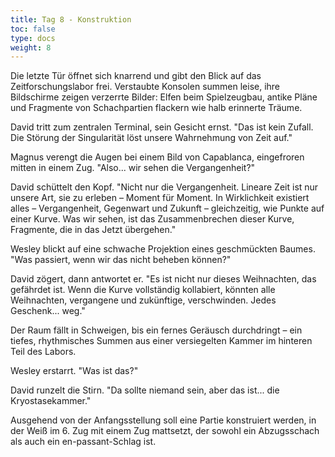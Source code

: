 ```yaml
---
title: Tag 8 - Konstruktion 
toc: false
type: docs
weight: 8
---
```


Die letzte Tür öffnet sich knarrend und gibt den Blick auf das Zeitforschungslabor frei. Verstaubte Konsolen summen leise, ihre Bildschirme zeigen verzerrte Bilder: Elfen beim Spielzeugbau, antike Pläne und Fragmente von Schachpartien flackern wie halb erinnerte Träume.

David tritt zum zentralen Terminal, sein Gesicht ernst. "Das ist kein Zufall. Die Störung der Singularität löst unsere Wahrnehmung von Zeit auf."

Magnus verengt die Augen bei einem Bild von Capablanca, eingefroren mitten in einem Zug. "Also... wir sehen die Vergangenheit?"

David schüttelt den Kopf. "Nicht nur die Vergangenheit. Lineare Zeit ist nur unsere Art, sie zu erleben – Moment für Moment. In Wirklichkeit existiert alles – Vergangenheit, Gegenwart und Zukunft – gleichzeitig, wie Punkte auf einer Kurve. Was wir sehen, ist das Zusammenbrechen dieser Kurve, Fragmente, die in das Jetzt übergehen."

Wesley blickt auf eine schwache Projektion eines geschmückten Baumes. "Was passiert, wenn wir das nicht beheben können?"

David zögert, dann antwortet er. "Es ist nicht nur dieses Weihnachten, das gefährdet ist. Wenn die Kurve vollständig kollabiert, könnten alle Weihnachten, vergangene und zukünftige, verschwinden. Jedes Geschenk... weg."

Der Raum fällt in Schweigen, bis ein fernes Geräusch durchdringt – ein tiefes, rhythmisches Summen aus einer versiegelten Kammer im hinteren Teil des Labors.

Wesley erstarrt. "Was ist das?"

David runzelt die Stirn. "Da sollte niemand sein, aber das ist... die Kryostasekammer."

Ausgehend von der Anfangsstellung soll eine Partie konstruiert werden, in der Weiß im 6. Zug mit einem Zug mattsetzt, der sowohl ein Abzugsschach als auch ein en-passant-Schlag ist.